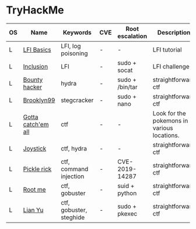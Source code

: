 # TryHackMe

|   OS		    |   Name		    |   Keywords		    |   	CVE	    |   	Root escalation    	|   Description	    	|
|----------	|----------	|----------	|----------	|----------	|----------	|
|  L    | [ LFI Basics](https://github.com/Alex-Stinga/TryHackMe/tree/master/Basic%20lfi)	|	LFI, log poisoning		|   -		|  - 		|  LFI tutorial 		|   		
|  L 		| [Inclusion](https://github.com/Alex-Stinga/TryHackMe/tree/master/Inclusion) 		| LFI  	              	|   -		|   sudo + socat		|   LFI challenge		| 
|  L 		| [Bounty hacker](https://github.com/Alex-Stinga/TryHackMe/tree/master/Bounty%20Hacker)  		|  hydra   		|   -		|   sudo + /bin/tar		|  straightforward ctf 		|
|  L 		| [Brooklyn99](https://github.com/Alex-Stinga/TryHackMe/tree/master/Brooklyn99)  		|  stegcracker 		|   -		|   sudo + nano		|   straightforward ctf		|
|  L 		| [Gotta catch'em all](https://github.com/Alex-Stinga/TryHackMe/tree/master/Gotta%20catch'em%20all)  		|  ctf 		|   -		|   -		|  Look for the pokemons in various locations.|
|  L 		| [Joystick](https://github.com/Alex-Stinga/TryHackMe/tree/master/Joystick)		|  ctf, hydra 		| - 		|   -		|   straightforward ctf		|
|  L 		| [Pickle rick](https://github.com/Alex-Stinga/TryHackMe/tree/master/Pickle%20rick)  		|  ctf, command injection 		|   - 		|    CVE-2019-14287		|   straightforward ctf		|
|  L		|  [Root me](https://github.com/Alex-Stinga/TryHackMe/tree/master/Root%20me)   		| ctf, gobuster  	| -  | suid + python|  straightforward ctf |
|  L 		|  [Lian Yu](https://github.com/Alex-Stinga/TryHackMe/tree/master/Lian%20Yu)  		| ctf, gobuster, steghide  		|   -		|   sudo + pkexec		|   straightforward ctf		|
